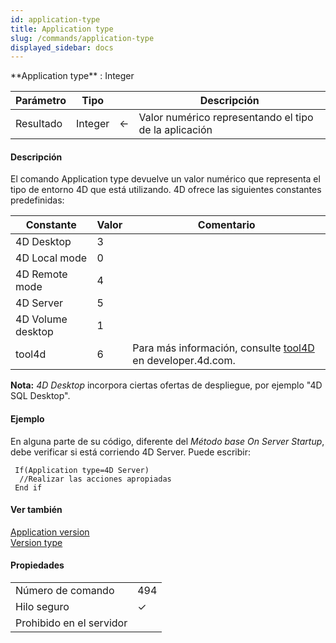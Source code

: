 ```yaml
---
id: application-type
title: Application type
slug: /commands/application-type
displayed_sidebar: docs
---
```


<!--REF #_command_.Application type.Syntax-->**Application type**  : Integer<!-- END REF-->
<!--REF #_command_.Application type.Params-->
| Parámetro | Tipo |  | Descripción |
| --- | --- | --- | --- |
| Resultado | Integer | &#8592; | Valor numérico representando el tipo de la aplicación |

<!-- END REF-->

#### Descripción 

<!--REF #_command_.Application type.Summary-->El comando Application type devuelve un valor numérico que representa el tipo de entorno 4D que está utilizando.<!-- END REF--> 4D ofrece las siguientes constantes predefinidas:

| Constante         | Valor | Comentario                                                                                                       |
| ----------------- | ----- | ---------------------------------------------------------------------------------------------------------------- |
| 4D Desktop        | 3     |                                                                                                                  |
| 4D Local mode     | 0     |                                                                                                                  |
| 4D Remote mode    | 4     |                                                                                                                  |
| 4D Server         | 5     |                                                                                                                  |
| 4D Volume desktop | 1     |                                                                                                                  |
| tool4d            | 6     | Para más información, consulte [tool4D](http://developer.4d.com/docs/next/Admin/cli#tool4d) en developer.4d.com. |

**Nota:** *4D Desktop* incorpora ciertas ofertas de despliegue, por ejemplo "4D SQL Desktop".

#### Ejemplo 

En alguna parte de su código, diferente del *Método base On Server Startup*, debe verificar si está corriendo 4D Server. Puede escribir:

```4d
 If(Application type=4D Server)
  //Realizar las acciones apropiadas
 End if
```

#### Ver también 

[Application version](application-version.md)  
[Version type](version-type.md)  

#### Propiedades
|  |  |
| --- | --- |
| Número de comando | 494 |
| Hilo seguro | &check; |
| Prohibido en el servidor ||


